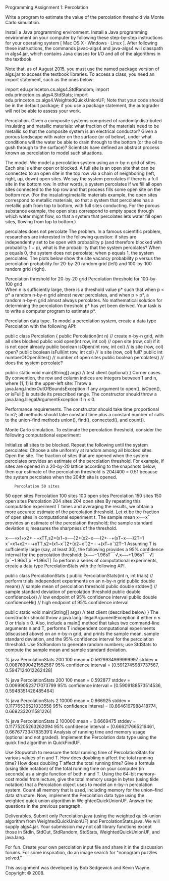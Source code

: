 Programming Assignment 1: Percolation

Write a program to estimate the value of the percolation threshold via Monte Carlo simulation.

Install a Java programming environment. Install a Java programming environment on your computer by following these step-by-step instructions for your operating system [ Mac OS X · Windows · Linux ]. After following these instructions, the commands javac-algs4 and java-algs4 will classpath in algs4.jar, which contains Java classes for I/O and all of the algorithms in the textbook.

Note that, as of August 2015, you must use the named package version of algs.jar to access the textbook libraries. To access a class, you need an import statement, such as the ones below:

 import edu.princeton.cs.algs4.StdRandom;
import edu.princeton.cs.algs4.StdStats;
import edu.princeton.cs.algs4.WeightedQuickUnionUF;
Note that your code should be in the default package; if you use a package statement, the autograder will not be able to assess your work.

Percolation. Given a composite systems comprised of randomly distributed insulating and metallic materials: what fraction of the materials need to be metallic so that the composite system is an electrical conductor? Given a porous landscape with water on the surface (or oil below), under what conditions will the water be able to drain through to the bottom (or the oil to gush through to the surface)? Scientists have defined an abstract process known as percolation to model such situations.

The model. We model a percolation system using an n-by-n grid of sites. Each site is either open or blocked. A full site is an open site that can be connected to an open site in the top row via a chain of neighboring (left, right, up, down) open sites. We say the system percolates if there is a full site in the bottom row. In other words, a system percolates if we fill all open sites connected to the top row and that process fills some open site on the bottom row. (For the insulating/metallic materials example, the open sites correspond to metallic materials, so that a system that percolates has a metallic path from top to bottom, with full sites conducting. For the porous substance example, the open sites correspond to empty space through which water might flow, so that a system that percolates lets water fill open sites, flowing from top to bottom.)

percolates           does not percolate
The problem. In a famous scientific problem, researchers are interested in the following question: if sites are independently set to be open with probability p (and therefore blocked with probability 1 − p), what is the probability that the system percolates? When p equals 0, the system does not percolate; when p equals 1, the system percolates. The plots below show the site vacancy probability p versus the percolation probability for 20-by-20 random grid (left) and 100-by-100 random grid (right).

Percolation threshold for 20-by-20 grid                Percolation threshold for 100-by-100 grid          
When n is sufficiently large, there is a threshold value p* such that when p < p* a random n-by-n grid almost never percolates, and when p > p*, a random n-by-n grid almost always percolates. No mathematical solution for determining the percolation threshold p* has yet been derived. Your task is to write a computer program to estimate p*.

Percolation data type. To model a percolation system, create a data type Percolation with the following API:

public class Percolation {
   public Percolation(int n)                // create n-by-n grid, with all sites blocked
   public    void open(int row, int col)    // open site (row, col) if it is not open already
   public boolean isOpen(int row, int col)  // is site (row, col) open?
   public boolean isFull(int row, int col)  // is site (row, col) full?
   public     int numberOfOpenSites()       // number of open sites
   public boolean percolates()              // does the system percolate?

   public static void main(String[] args)   // test client (optional)
}
Corner cases.  By convention, the row and column indices are integers between 1 and n, where (1, 1) is the upper-left site: Throw a java.lang.IndexOutOfBoundsException if any argument to open(), isOpen(), or isFull() is outside its prescribed range. The constructor should throw a java.lang.IllegalArgumentException if n ≤ 0.

Performance requirements.  The constructor should take time proportional to n2; all methods should take constant time plus a constant number of calls to the union–find methods union(), find(), connected(), and count().

Monte Carlo simulation. To estimate the percolation threshold, consider the following computational experiment:

Initialize all sites to be blocked.
Repeat the following until the system percolates:
Choose a site uniformly at random among all blocked sites.
Open the site.
The fraction of sites that are opened when the system percolates provides an estimate of the percolation threshold.
For example, if sites are opened in a 20-by-20 lattice according to the snapshots below, then our estimate of the percolation threshold is 204/400 = 0.51 because the system percolates when the 204th site is opened.

     	Percolation 50 sites 
50 open sites
Percolation 100 sites 
100 open sites
Percolation 150 sites 
150 open sites
Percolation 204 sites 
204 open sites
By repeating this computation experiment T times and averaging the results, we obtain a more accurate estimate of the percolation threshold. Let xt be the fraction of open sites in computational experiment t. The sample mean x⎯⎯⎯x¯ provides an estimate of the percolation threshold; the sample standard deviation s; measures the sharpness of the threshold.

x⎯⎯⎯=x1+x2+⋯+xTT,s2=(x1−x⎯⎯⎯)2+(x2−x⎯⎯⎯)2+⋯+(xT−x⎯⎯⎯)2T−1
x¯=x1+x2+⋯+xTT,s2=(x1−x¯)2+(x2−x¯)2+⋯+(xT−x¯)2T−1
Assuming T is sufficiently large (say, at least 30), the following provides a 95% confidence interval for the percolation threshold:
[x⎯⎯⎯−1.96sT‾‾√,x⎯⎯⎯+1.96sT‾‾√]
[x¯−1.96sT,x¯+1.96sT]
To perform a series of computational experiments, create a data type PercolationStats with the following API.

public class PercolationStats {
   public PercolationStats(int n, int trials)    // perform trials independent experiments on an n-by-n grid
   public double mean()                          // sample mean of percolation threshold
   public double stddev()                        // sample standard deviation of percolation threshold
   public double confidenceLo()                  // low  endpoint of 95% confidence interval
   public double confidenceHi()                  // high endpoint of 95% confidence interval

   public static void main(String[] args)        // test client (described below)
}
The constructor should throw a java.lang.IllegalArgumentException if either n ≤ 0 or trials ≤ 0.
Also, include a main() method that takes two command-line arguments n and T, performs T independent computational experiments (discussed above) on an n-by-n grid, and prints the sample mean, sample standard deviation, and the 95% confidence interval for the percolation threshold. Use StdRandom to generate random numbers; use StdStats to compute the sample mean and sample standard deviation.

% java PercolationStats 200 100
mean                    = 0.5929934999999997
stddev                  = 0.00876990421552567
95% confidence interval = [0.5912745987737567, 0.5947124012262428]

% java PercolationStats 200 100
mean                    = 0.592877
stddev                  = 0.009990523717073799
95% confidence interval = [0.5909188573514536, 0.5948351426485464]


% java PercolationStats 2 10000
mean                    = 0.666925
stddev                  = 0.11776536521033558
95% confidence interval = [0.6646167988418774, 0.6692332011581226]

% java PercolationStats 2 100000
mean                    = 0.6669475
stddev                  = 0.11775205263262094
95% confidence interval = [0.666217665216461, 0.6676773347835391]
Analysis of running time and memory usage (optional and not graded). Implement the Percolation data type using the quick find algorithm in QuickFindUF.

Use Stopwatch to measure the total running time of PercolationStats for various values of n and T. How does doubling n affect the total running time? How does doubling T affect the total running time? Give a formula (using tilde notation) of the total running time on your computer (in seconds) as a single function of both n and T.
Using the 64-bit memory-cost model from lecture, give the total memory usage in bytes (using tilde notation) that a Percolation object uses to model an n-by-n percolation system. Count all memory that is used, including memory for the union–find data structure.
Now, implement the Percolation data type using the weighted quick union algorithm in WeightedQuickUnionUF. Answer the questions in the previous paragraph.

Deliverables. Submit only Percolation.java (using the weighted quick-union algorithm from WeightedQuickUnionUF) and PercolationStats.java. We will supply algs4.jar. Your submission may not call library functions except those in StdIn, StdOut, StdRandom, StdStats, WeightedQuickUnionUF, and java.lang.

For fun. Create your own percolation input file and share it in the discussion forums. For some inspiration, do an image search for "nonogram puzzles solved."


This assignment was developed by Bob Sedgewick and Kevin Wayne. 
Copyright © 2008.